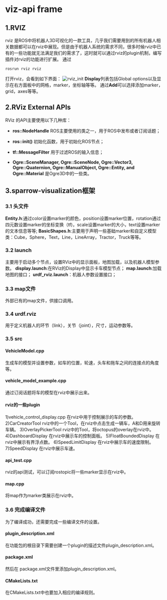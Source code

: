 # viz-api frame
## 1.RVIZ
rviz 是ROS中将机器人3D可视化的一款工具，几乎我们需要用到的所有机器人相关数据都可以在rviz中展现。但是由于机器人系统的需求不同，很多时候rviz中已有的一些功能就无法满足我们的需求了，这时就可以通过rviz的plugin机制，编写插件对rviz的功能进行扩展。
通过
```
rosrun rviz rviz
```
打开rviz，会看到如下界面：
![rviz_init](http://docs.ros.org/hydro/api/rviz/html/user_guide/_images/empty-rviz.png)
**Display**列表包括Global options以及显示在右方面板中的网格，marker，坐标轴等等。
通过**Add**可以选择添加marker，grid，axes等等。
## 2.RViz External APIs
RViz 的API主要使用以下几种库：

- **ros::NodeHandle** ROS主要使用的类之一，用于ROS中发布或者订阅话题；

- **ros::init()** 初始化函数，用于初始化ROS节点；

- **tf::MessageFilter** 用于过滤ROS的输入信息；
- **Ogre::SceneManager, Ogre::SceneNode, Ogre::Vector3, Ogre::Quaternion, Ogre::ManualObject, Ogre::Entity, and Ogre::Material** 是Ogre3D中的一些类。 

## 3.sparrow-visualization框架
### 3.1 头文件
**Entity.h**:通过color设置marker的颜色，position设置marker位置，rotation通过四元数设置marker的坐标变换（tf)，scale设置marker的大小，text设置marker的文本信息等等;
**BasicShapes.h**:主要用于声明一些基础marker和自定义模型类：Cube，Sphere，Text，Line，LineArray，Tractor，Truck等等。

### 3.2 launch

主要用于启动多个节点，设置RViz中的显示面板，地图加载，以及机器人模型参数。
**display.launch**:在RViz的Display中显示卡车模型节点；
**map.launch**:加载地图的接口；
**urdf_rviz.launch**：机器人参数设置接口；
### 3.3 map文件
外部已有的map文件，供接口调用。
### 3.4 urdf.rviz
用于定义机器人的环节（link），关节（joint），尺寸，运动参数等。


### 3.5 src
#### VehicleModel.cpp
生成车的模型并设置参数，如车的位置，轮速，头车和拖车之间的连接点的角度等。
#### vehicle_model_example.cpp
通过订阅话题将车的模型在rviz中展示出来。
#### rviz的一些plugin
1)vehicle_control_display.cpp
在rviz中用于控制展示的车的参数。
2)CarCreatorTool
rviz中的一个Tool，在rviz中点击生成一辆车，A和D用来旋转车辆。
3)OverlayPickerTool
rviz中的Tool，将octopus的overlay在rviz中。
4)DashboardDisplay
在rviz中展示车的控制面板。
5)FloatBoundedDisplay
在rviz中展示有界浮点数。
6)SpeedLimitDisplay
在rviz中展示车的速度限制。
7)SpeedDisplay
在rviz中展示车速。
#### api_test.cpp
rviz的api测试，可以订阅rostopic将一些marker显示在rviz中。
#### map.cpp
将map作为marker类展示在rviz中。

### 3.6 完成编译文件

为了编译成功，还需要完成一些编译文件的设置。
#### plugin_description.xml

在功能包的根目录下需要创建一个plugin的描述文件plugin_description.xml。
#### package.xml

然后在 package.xml文件里添加plugin_description.xml。

#### CMakeLists.txt

在CMakeLists.txt中也要加入相应的编译规则。